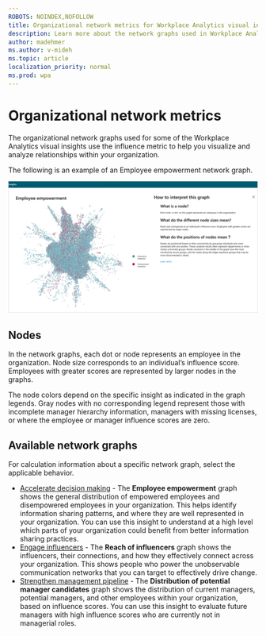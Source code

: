 ```yaml
---
ROBOTS: NOINDEX,NOFOLLOW
title: Organizational network metrics for Workplace Analytics visual insights
description: Learn more about the network graphs used in Workplace Analytics visual insights
author: madehmer
ms.author: v-mideh
ms.topic: article
localization_priority: normal 
ms.prod: wpa
---
```


# Organizational network metrics

The organizational network graphs used for some of the Workplace Analytics visual insights use the influence metric to help you visualize and analyze relationships within your organization.

The following is an example of an Employee empowerment network graph.

![Employee empowerment network graph](../images/wpa/use/ona-empower.png)

## Nodes

In the network graphs, each dot or node represents an employee in the organization. Node size corresponds to an individual’s influence score. Employees with greater scores are represented by larger nodes in the graphs.

The node colors depend on the specific insight as indicated in the graph legends. Gray nodes with no corresponding legend represent those with incomplete manager hierarchy information, managers with missing licenses, or where the employee or manager influence scores are zero.

## Available network graphs

For calculation information about a specific network graph, select the applicable behavior.

* [Accelerate decision making](improve-agility.md#visual-insights) - The **Employee empowerment** graph shows the general distribution of empowered employees and disempowered employees in your organization. This helps identify information sharing patterns, and where they are well represented in your organization. You can use this insight to understand at a high level which parts of your organization could benefit from better information sharing practices.
* [Engage influencers](accelerate-change.md#visual-insights) - The **Reach of influencers** graph shows the influencers, their connections, and how they effectively connect across your organization. This shows people who power the unobservable communication networks that you can target to effectively drive change.
* [Strengthen management pipeline](develop-managers.md#visual-insights) - The **Distribution of potential manager candidates** graph shows the distribution of current managers, potential managers, and other employees within your organization, based on influence scores. You can use this insight to evaluate future managers with high influence scores who are currently not in managerial roles.

